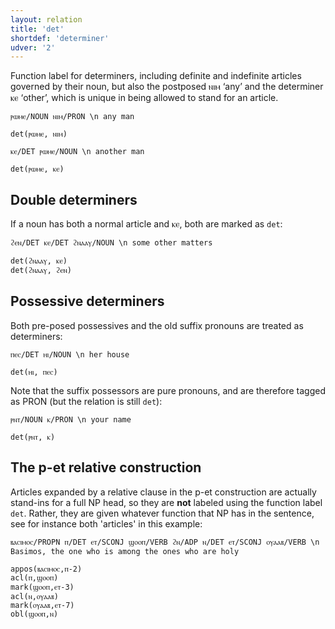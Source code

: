 ```yaml
---
layout: relation
title: 'det'
shortdef: 'determiner'
udver: '2'
---
```


Function label for determiners, including definite and indefinite articles governed by their noun, but also the postposed ⲛⲓⲙ ‘any’ and the determiner ⲕⲉ ‘other’, which is unique in being allowed to stand for an article. 


~~~ sdparse
ⲣⲱⲙⲉ/NOUN ⲛⲓⲙ/PRON \n any man

det(ⲣⲱⲙⲉ, ⲛⲓⲙ)
~~~

~~~ sdparse
ⲕⲉ/DET ⲣⲱⲙⲉ/NOUN \n another man

det(ⲣⲱⲙⲉ, ⲕⲉ)
~~~

## Double determiners

If a noun has both a normal article and ⲕⲉ, both are marked as `det`:

~~~ sdparse
ϩⲉⲛ/DET ⲕⲉ/DET ϩⲛⲁⲁⲩ/NOUN \n some other matters

det(ϩⲛⲁⲁⲩ, ⲕⲉ)
det(ϩⲛⲁⲁⲩ, ϩⲉⲛ)
~~~

## Possessive determiners

Both pre-posed possessives and the old suffix pronouns are treated as determiners:

~~~ sdparse
ⲡⲉⲥ/DET ⲏⲓ/NOUN \n her house

det(ⲏⲓ, ⲡⲉⲥ)
~~~

Note that the suffix possessors are pure pronouns, and are therefore tagged as PRON (but the relation is still `det`):

~~~ sdparse
ⲣⲛⲧ/NOUN ⲕ/PRON \n your name

det(ⲣⲛⲧ, ⲕ)
~~~

## The p-et relative construction

Articles expanded by a relative clause in the p-et construction are actually stand-ins for a full NP head, so they are **not** labeled using the function label `det`. Rather, they are given whatever function that NP has in the sentence, see for instance both 'articles' in this example:

~~~ sdparse
ⲃⲁⲥⲓⲙⲟⲥ/PROPN ⲡ/DET ⲉⲧ/SCONJ ϣⲟⲟⲡ/VERB ϩⲛ/ADP ⲛ/DET ⲉⲧ/SCONJ ⲟⲩⲁⲁⲃ/VERB \n Basimos, the one who is among the ones who are holy

appos(ⲃⲁⲥⲓⲙⲟⲥ,ⲡ-2)
acl(ⲡ,ϣⲟⲟⲡ)
mark(ϣⲟⲟⲡ,ⲉⲧ-3)
acl(ⲛ,ⲟⲩⲁⲁⲃ)
mark(ⲟⲩⲁⲁⲃ,ⲉⲧ-7)
obl(ϣⲟⲟⲡ,ⲛ)
~~~
<!-- Interlanguage links updated Po 11. listopadu 2024, 20:10:48 CET -->

